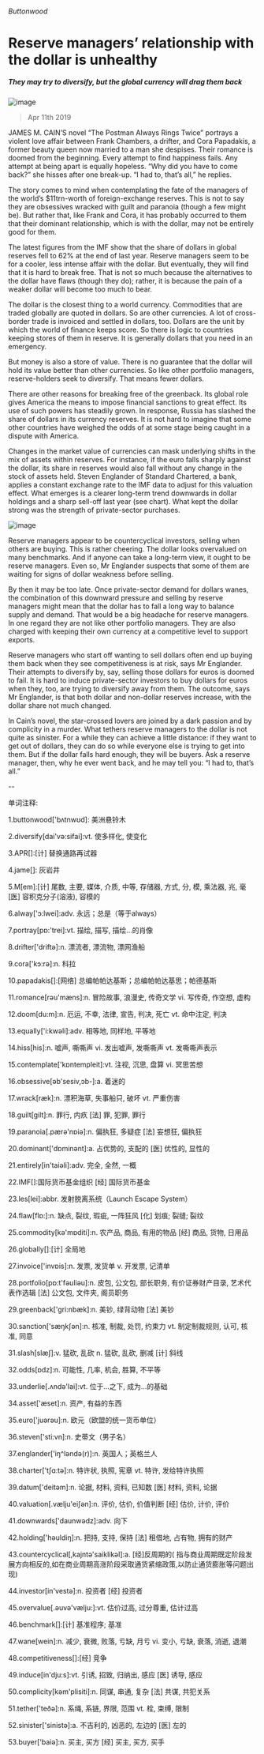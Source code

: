 ###### Buttonwood
# Reserve managers’ relationship with the dollar is unhealthy 
##### They may try to diversify, but the global currency will drag them back 
![image](images/20190413_FND010.jpg) 
> Apr 11th 2019 
JAMES M. CAIN’S novel “The Postman Always Rings Twice” portrays a violent love affair between Frank Chambers, a drifter, and Cora Papadakis, a former beauty queen now married to a man she despises. Their romance is doomed from the beginning. Every attempt to find happiness fails. Any attempt at being apart is equally hopeless. “Why did you have to come back?” she hisses after one break-up. “I had to, that’s all,” he replies. 
The story comes to mind when contemplating the fate of the managers of the world’s $11trn-worth of foreign-exchange reserves. This is not to say they are obsessives wracked with guilt and paranoia (though a few might be). But rather that, like Frank and Cora, it has probably occurred to them that their dominant relationship, which is with the dollar, may not be entirely good for them. 
The latest figures from the IMF show that the share of dollars in global reserves fell to 62% at the end of last year. Reserve managers seem to be for a cooler, less intense affair with the dollar. But eventually, they will find that it is hard to break free. That is not so much because the alternatives to the dollar have flaws (though they do); rather, it is because the pain of a weaker dollar will become too much to bear. 
The dollar is the closest thing to a world currency. Commodities that are traded globally are quoted in dollars. So are other currencies. A lot of cross-border trade is invoiced and settled in dollars, too. Dollars are the unit by which the world of finance keeps score. So there is logic to countries keeping stores of them in reserve. It is generally dollars that you need in an emergency. 
But money is also a store of value. There is no guarantee that the dollar will hold its value better than other currencies. So like other portfolio managers, reserve-holders seek to diversify. That means fewer dollars. 
There are other reasons for breaking free of the greenback. Its global role gives America the means to impose financial sanctions to great effect. Its use of such powers has steadily grown. In response, Russia has slashed the share of dollars in its currency reserves. It is not hard to imagine that some other countries have weighed the odds of at some stage being caught in a dispute with America. 
Changes in the market value of currencies can mask underlying shifts in the mix of assets within reserves. For instance, if the euro falls sharply against the dollar, its share in reserves would also fall without any change in the stock of assets held. Steven Englander of Standard Chartered, a bank, applies a constant exchange rate to the IMF data to adjust for this valuation effect. What emerges is a clearer long-term trend downwards in dollar holdings and a sharp sell-off last year (see chart). What kept the dollar strong was the strength of private-sector purchases. 
![image](images/20190413_FNC678.png) 
Reserve managers appear to be countercyclical investors, selling when others are buying. This is rather cheering. The dollar looks overvalued on many benchmarks. And if anyone can take a long-term view, it ought to be reserve managers. Even so, Mr Englander suspects that some of them are waiting for signs of dollar weakness before selling. 
By then it may be too late. Once private-sector demand for dollars wanes, the combination of this downward pressure and selling by reserve managers might mean that the dollar has to fall a long way to balance supply and demand. That would be a big headache for reserve managers. In one regard they are not like other portfolio managers. They are also charged with keeping their own currency at a competitive level to support exports. 
Reserve managers who start off wanting to sell dollars often end up buying them back when they see competitiveness is at risk, says Mr Englander. Their attempts to diversify by, say, selling those dollars for euros is doomed to fail. It is hard to induce private-sector investors to buy dollars for euros when they, too, are trying to diversify away from them. The outcome, says Mr Englander, is that both dollar and non-dollar reserves increase, with the dollar share not much changed. 
In Cain’s novel, the star-crossed lovers are joined by a dark passion and by complicity in a murder. What tethers reserve managers to the dollar is not quite as sinister. For a while they can achieve a little distance: if they want to get out of dollars, they can do so while everyone else is trying to get into them. But if the dollar falls hard enough, they will be buyers. Ask a reserve manager, then, why he ever went back, and he may tell you: “I had to, that’s all.” 
-- 
 单词注释:
1.buttonwood['bʌtnwʊd]: 美洲悬铃木 
2.diversify[dai'vә:sifai]:vt. 使多样化, 使变化 
3.APR[]:[计] 替换通路再试器 
4.jame[]: 灰岩井 
5.M[em]:[计] 尾数, 主要, 媒体, 介质, 中等, 存储器, 方式, 分, 模, 乘法器, 兆, 毫 [医] 容积克分子(溶液), 容模的 
6.alway['ɔ:lwei]:adv. 永远；总是（等于always） 
7.portray[pɒ:'trei]:vt. 描绘, 描写, 描绘...的肖像 
8.drifter['driftә]:n. 漂流者, 漂流物, 漂网渔船 
9.cora['kɔ:rә]:n. 科拉 
10.papadakis[]:[网络] 总编帕帕达基斯；总编帕帕达基思；帕德基斯 
11.romance[rәu'mæns]:n. 冒险故事, 浪漫史, 传奇文学 vi. 写传奇, 作空想, 虚构 
12.doom[du:m]:n. 厄运, 不幸, 法律, 宣告, 判决, 死亡 vt. 命中注定, 判决 
13.equally['i:kwәli]:adv. 相等地, 同样地, 平等地 
14.hiss[his]:n. 嘘声, 嘶嘶声 vi. 发出嘘声, 发嘶嘶声 vt. 发嘶嘶声表示 
15.contemplate['kɒntempleit]:vt. 注视, 沉思, 盘算 vi. 冥思苦想 
16.obsessive[әb'sesiv,ɔb-]:a. 着迷的 
17.wrack[ræk]:n. 漂积海草, 失事船只, 破坏 vt. 严重伤害 
18.guilt[gilt]:n. 罪行, 内疚 [法] 罪, 犯罪, 罪行 
19.paranoia[.pærә'nɒiә]:n. 偏执狂, 多疑症 [法] 妄想狂, 偏执狂 
20.dominant['dɒminәnt]:a. 占优势的, 支配的 [医] 优性的, 显性的 
21.entirely[in'taiәli]:adv. 完全, 全然, 一概 
22.IMF[]:国际货币基金组织 [经] 国际货币基金 
23.les[lei]:abbr. 发射脱离系统（Launch Escape System） 
24.flaw[flɒ:]:n. 缺点, 裂纹, 瑕疵, 一阵狂风 [化] 划痕; 裂缝; 裂纹 
25.commodity[kә'mɒditi]:n. 农产品, 商品, 有用的物品 [经] 商品, 货物, 日用品 
26.globally[]:[计] 全局地 
27.invoice['invɒis]:n. 发票, 发货单 v. 开发票, 记清单 
28.portfolio[pɒ:t'fәuliәu]:n. 皮包, 公文包, 部长职务, 有价证券财产目录, 艺术代表作选辑 [法] 公文包, 文件夹, 阁员职务 
29.greenback['gri:nbæk]:n. 美钞, 绿背动物 [法] 美钞 
30.sanction['sæŋkʃәn]:n. 核准, 制裁, 处罚, 约束力 vt. 制定制裁规则, 认可, 核准, 同意 
31.slash[slæʃ]:v. 猛砍, 乱砍 n. 猛砍, 乱砍, 删减 [计] 斜线 
32.odds[ɒdz]:n. 可能性, 几率, 机会, 胜算, 不平等 
33.underlie[.ʌndә'lai]:vt. 位于...之下, 成为...的基础 
34.asset['æset]:n. 资产, 有益的东西 
35.euro['juәrәu]:n. 欧元（欧盟的统一货币单位） 
36.steven['sti:vn]:n. 史蒂文（男子名） 
37.englander['iŋ^lәndә(r)]:n. 英国人；英格兰人 
38.charter['tʃɑ:tә]:n. 特许状, 执照, 宪章 vt. 特许, 发给特许执照 
39.datum['deitәm]:n. 论据, 材料, 资料, 已知数 [医] 材料, 资料, 论据 
40.valuation[.vælju'eiʃәn]:n. 评价, 估价, 价值判断 [经] 估价, 计价, 评价 
41.downwards['daunwәdz]:adv. 向下 
42.holding['hәuldiŋ]:n. 把持, 支持, 保持 [法] 租借地, 占有物, 拥有的财产 
43.countercyclical[,kajntә'saiklikәl]:a. [经]反周期的( 指与商业周期既定阶段发展方向相反的,如在商业周期高涨阶段采取通货紧缩政策,以防止通货膨胀等问题出现) 
44.investor[in'vestә]:n. 投资者 [经] 投资者 
45.overvalue[.әuvә'vælju:]:vt. 估价过高, 过分尊重, 估计过高 
46.benchmark[]:[计] 基准程序; 基准 
47.wane[wein]:n. 减少, 衰微, 败落, 亏缺, 月亏 vi. 变小, 亏缺, 衰落, 消逝, 退潮 
48.competitiveness[]:[经] 竞争 
49.induce[in'dju:s]:vt. 引诱, 招致, 归纳出, 感应 [医] 诱导, 感应 
50.complicity[kәm'plisiti]:n. 同谋, 串通, 复杂 [法] 共谋, 共犯关系 
51.tether['teðә]:n. 系绳, 系链, 界限, 范围 vt. 栓, 束缚, 限制 
52.sinister['sinistә]:a. 不吉利的, 凶恶的, 左边的 [医] 左的 
53.buyer['baiә]:n. 买主, 买方 [经] 买主, 买方, 买手 
